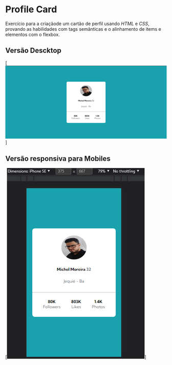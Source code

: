 # Profile Card

Exercício para a criaçãode um cartão de perfil usando *HTML* e *CSS*, provando as habilidades com tags semânticas e o alinhamento de items e elementos com o flexbox.

## Versão Descktop

[<img src="./design/Screenshot_descktop.png" alt="Screenshot da versão Descktop" >]

## Versão responsiva para Mobiles

[<img src="./design/Screenshot_mobile.png" alt="Screenshot da versão mobile" >]
